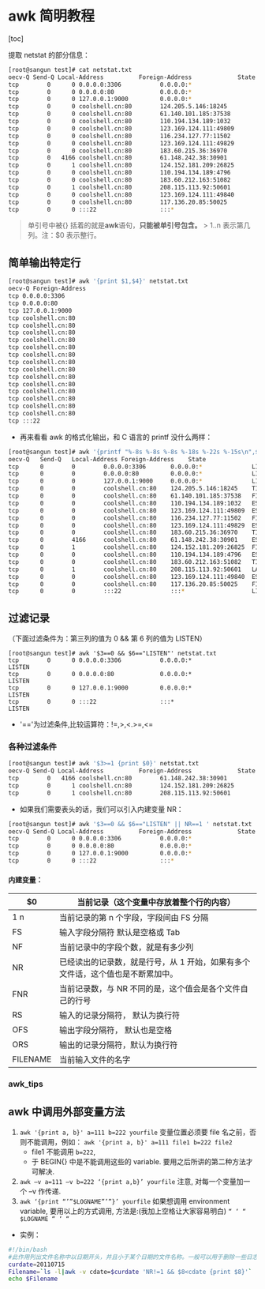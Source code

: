 # awk 简明教程

[toc]

提取 netstat 的部分信息：

```bash
[root@sangun test]# cat netstat.txt
oecv-Q Send-Q Local-Address          Foreign-Address             State
tcp        0      0 0.0.0.0:3306           0.0.0.0:*                   LISTEN
tcp        0      0 0.0.0.0:80             0.0.0.0:*                   LISTEN
tcp        0      0 127.0.0.1:9000         0.0.0.0:*                   LISTEN
tcp        0      0 coolshell.cn:80        124.205.5.146:18245         TIME_WAIT
tcp        0      0 coolshell.cn:80        61.140.101.185:37538        FIN_WAIT2
tcp        0      0 coolshell.cn:80        110.194.134.189:1032        ESTABLISHED
tcp        0      0 coolshell.cn:80        123.169.124.111:49809       ESTABLISHED
tcp        0      0 coolshell.cn:80        116.234.127.77:11502        FIN_WAIT2
tcp        0      0 coolshell.cn:80        123.169.124.111:49829       ESTABLISHED
tcp        0      0 coolshell.cn:80        183.60.215.36:36970         TIME_WAIT
tcp        0   4166 coolshell.cn:80        61.148.242.38:30901         ESTABLISHED
tcp        0      1 coolshell.cn:80        124.152.181.209:26825       FIN_WAIT1
tcp        0      0 coolshell.cn:80        110.194.134.189:4796        ESTABLISHED
tcp        0      0 coolshell.cn:80        183.60.212.163:51082        TIME_WAIT
tcp        0      1 coolshell.cn:80        208.115.113.92:50601        LAST_ACK
tcp        0      0 coolshell.cn:80        123.169.124.111:49840       ESTABLISHED
tcp        0      0 coolshell.cn:80        117.136.20.85:50025         FIN_WAIT2
tcp        0      0 :::22                  :::*                        LISTEN

```

> 单引号中被{} 括着的就是**awk**语句，**只能被单引号包含。** > $1..$n 表示第几列。注：\$0 表示整行。

## 简单输出特定行

```bash
[root@sangun test]# awk '{print $1,$4}' netstat.txt
oecv-Q Foreign-Address
tcp 0.0.0.0:3306
tcp 0.0.0.0:80
tcp 127.0.0.1:9000
tcp coolshell.cn:80
tcp coolshell.cn:80
tcp coolshell.cn:80
tcp coolshell.cn:80
tcp coolshell.cn:80
tcp coolshell.cn:80
tcp coolshell.cn:80
tcp coolshell.cn:80
tcp coolshell.cn:80
tcp coolshell.cn:80
tcp coolshell.cn:80
tcp coolshell.cn:80
tcp coolshell.cn:80
tcp coolshell.cn:80
tcp :::22
```

- 再来看看 awk 的格式化输出，和 C 语言的 printf 没什么两样：

```bash
[root@sangun test]# awk '{printf "%-8s %-8s %-8s %-18s %-22s %-15s\n",$1,$2,$3,$4,$5,$6}' netstat.txt
oecv-Q   Send-Q   Local-Address Foreign-Address    State
tcp      0        0        0.0.0.0:3306       0.0.0.0:*              LISTEN
tcp      0        0        0.0.0.0:80         0.0.0.0:*              LISTEN
tcp      0        0        127.0.0.1:9000     0.0.0.0:*              LISTEN
tcp      0        0        coolshell.cn:80    124.205.5.146:18245    TIME_WAIT
tcp      0        0        coolshell.cn:80    61.140.101.185:37538   FIN_WAIT2
tcp      0        0        coolshell.cn:80    110.194.134.189:1032   ESTABLISHED
tcp      0        0        coolshell.cn:80    123.169.124.111:49809  ESTABLISHED
tcp      0        0        coolshell.cn:80    116.234.127.77:11502   FIN_WAIT2
tcp      0        0        coolshell.cn:80    123.169.124.111:49829  ESTABLISHED
tcp      0        0        coolshell.cn:80    183.60.215.36:36970    TIME_WAIT
tcp      0        4166     coolshell.cn:80    61.148.242.38:30901    ESTABLISHED
tcp      0        1        coolshell.cn:80    124.152.181.209:26825  FIN_WAIT1
tcp      0        0        coolshell.cn:80    110.194.134.189:4796   ESTABLISHED
tcp      0        0        coolshell.cn:80    183.60.212.163:51082   TIME_WAIT
tcp      0        1        coolshell.cn:80    208.115.113.92:50601   LAST_ACK
tcp      0        0        coolshell.cn:80    123.169.124.111:49840  ESTABLISHED
tcp      0        0        coolshell.cn:80    117.136.20.85:50025    FIN_WAIT2
tcp      0        0        :::22              :::*                   LISTEN
```

## 过滤记录

（下面过滤条件为：第三列的值为 0 && 第 6 列的值为 LISTEN）

```shell
[root@sangun test]# awk '$3==0 && $6=="LISTEN"' netstat.txt
tcp        0      0 0.0.0.0:3306           0.0.0.0:*                   LISTEN
tcp        0      0 0.0.0.0:80             0.0.0.0:*                   LISTEN
tcp        0      0 127.0.0.1:9000         0.0.0.0:*                   LISTEN
tcp        0      0 :::22                  :::*                        LISTEN
```

- '=='为过滤条件,比较运算符：!=,>,<.>=,<=

### 各种过滤条件

```bash
[root@sangun test]# awk '$3>=1 {print $0}' netstat.txt
oecv-Q Send-Q Local-Address          Foreign-Address             State
tcp        0   4166 coolshell.cn:80        61.148.242.38:30901         ESTABLISHED
tcp        0      1 coolshell.cn:80        124.152.181.209:26825       FIN_WAIT1
tcp        0      1 coolshell.cn:80        208.115.113.92:50601        LAST_ACK
```

- 如果我们需要表头的话，我们可以引入内建变量 NR：

```bash
[root@sangun test]# awk '$3==0 && $6=="LISTEN" || NR==1 ' netstat.txt
oecv-Q Send-Q Local-Address          Foreign-Address             State
tcp        0      0 0.0.0.0:3306           0.0.0.0:*                   LISTEN
tcp        0      0 0.0.0.0:80             0.0.0.0:*                   LISTEN
tcp        0      0 127.0.0.1:9000         0.0.0.0:*                   LISTEN
tcp        0      0 :::22                  :::*                        LISTEN
```

#### 内建变量：

| \$0      | 当前记录（这个变量中存放着整个行的内容）                                        |
| -------- | ------------------------------------------------------------------------------- |
| $1~$n    | 当前记录的第 n 个字段，字段间由 FS 分隔                                         |
| FS       | 输入字段分隔符 默认是空格或 Tab                                                 |
| NF       | 当前记录中的字段个数，就是有多少列                                              |
| NR       | 已经读出的记录数，就是行号，从 1 开始，如果有多个文件话，这个值也是不断累加中。 |
| FNR      | 当前记录数，与 NR 不同的是，这个值会是各个文件自己的行号                        |
| RS       | 输入的记录分隔符， 默认为换行符                                                 |
| OFS      | 输出字段分隔符， 默认也是空格                                                   |
| ORS      | 输出的记录分隔符，默认为换行符                                                  |
| FILENAME | 当前输入文件的名字                                                              |

### awk_tips

## awk 中调用外部变量方法

1. `awk '{print a, b}' a=111 b=222 yourfile`
   变量位置必须要 file 名之前，否则不能调用，例如：
   `awk '{print a, b}' a=111 file1 b=222 file2`
   - file1 不能调用 `b=222`,
   - 于 BEGIN{} 中是不能调用这些的 variable. 要用之后所讲的第二种方法才可解决.
2. `awk –v a=111 –v b=222 ‘{print a,b}’ yourfile`
   注意, 对每一个变量加一个 –v 作传递.
3. `awk ‘{print “’”$LOGNAME”’”}’ yourfile`
   如果想调用 environment variable, 要用以上的方式调用, 方法是:(我加上空格让大家容易明白)
   `“ ‘ “ $LOGNAME “ ‘ “`

- 实例：

```bash
#!/bin/bash
#此作用列出文件名称中以日期开头，并且小于某个日期的文件名称。一般可以用于删除一些日志文件的筛选
curdate=20110715
Filename=`ls -l|awk -v cdate=$curdate 'NR!=1 && $8<cdate {print $8}'`
echo $Filename
```
